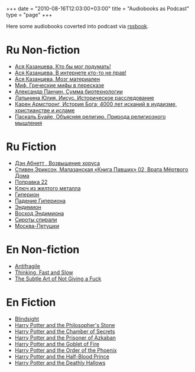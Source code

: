 +++
date = "2010-08-16T12:03:00+03:00"
title = "Audiobooks as Podcast"
type = "page"
+++

Here some audiobooks coverted into podcast via [rssbook](https://github.com/histrio/rssbook).

# Ru Non-fiction 

- [Ася Казанцева, Кто бы мог подумать!](https://files.false.org.ru/asya3/asya3.xml)
- [Ася Казанцева, В интернете кто-то не прав!](https://files.false.org.ru/asya2/asya2.xml)
- [Ася Казанцева, Мозг материален](https://files.false.org.ru/asya4/asya4.xml)
- [Миф. Греческие мифы в пересказе](http://files.false.org.ru/mif/mif.xml)
- [Александр Панчин, Сумма биотехнологии](https://files.false.org.ru/panchin01/panchin01.xml)
- [Латынина Юлия, Иисус. Историческое расследование](https://files.false.org.ru/religion03/religion03.xml)
- [Карен Армстронг, История Бога; 4000 лет исканий в иудаизме, христианстве и исламе](https://files.false.org.ru/religion02/religion02.xml)
- [Паскаль Буайе, Объясняя религию. Природа религиозного мышления](https://files.false.org.ru/religion01/religion01.xml)

# Ru Fiction 

- [Дэн Абнетт , Возвышение хоруса](https://files.false.org.ru/Horus1/Horus1.xml)
- [Стивен Эриксон, Малазанская «Книга Павших» 02, Врата Мёртвого Дома](https://files.false.org.ru/malaz2/malaz2.xml)
- [Поправка 22](https://files.false.org.ru/catch22/catch22.xml)
- [Ключ из желтого металла](https://files.false.org.ru/yellowkey/yellowkey.xml)
- [Гиперион](http://files.false.org.ru/giperion1/giperion1.xml)
- [Падение Гипериона](http://files.false.org.ru/giperion2/giperion2.xml)
- [Эндимион](http://files.false.org.ru/endimion1/endimion1.xml)
- [Восход Эндимиона](https://files.false.org.ru/endimion2/endimion2.xml)
- [Сироты спирали](https://files.false.org.ru/endimion3/endimion3.xml)
- [Москва-Петушки](http://files.false.org.ru/moskva_petushki/moskva_petushki.xml)

# En Non-fiction

- [Antifragile](https://files.false.org.ru/antifragile/antifragile.xml)
- [Thinking, Fast and Slow](https://files.false.org.ru/tjinking/tjinking.xml)
- [The Subtle Art of Not Giving a Fuck](https://files.false.org.ru/not_giving_a_fuck/not_giving_a_fuck.xml)

# En Fiction

- [Blindsight](https://files.false.org.ru/blindsight/blindsight.xml)
- [Harry Potter and the Philosopher's Stone](https://files.false.org.ru/harry1/harry1.xml)
- [Harry Potter and the Chamber of Secrets](https://files.false.org.ru/harry2/harry2.xml)
- [Harry Potter and the Prisoner of Azkaban](https://files.false.org.ru/harry3/harry3.xml)
- [Harry Potter and the Goblet of Fire](https://files.false.org.ru/harry4/harry4.xml)
- [Harry Potter and the Order of the Phoenix](https://files.false.org.ru/harry5/harry5.xml)
- [Harry Potter and the Half-Blood Prince](https://files.false.org.ru/harry6/harry6.xml)
- [Harry Potter and the Deathly Hallows](https://files.false.org.ru/harry7/harry7.xml)
